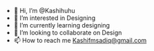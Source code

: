 - 👋 Hi, I’m @Kashihuhu
- 👀 I’m interested in Designing
- 🌱 I’m currently learning designing
- 💞️ I’m looking to collaborate on Design
- 📫 How to reach me Kashifmsadiq@gmail.com

<!---
Kashihuhu/Kashihuhu is a ✨ special ✨ repository because its `README.md` (this file) appears on your GitHub profile.
You can click the Preview link to take a look at your changes.
--->
